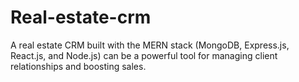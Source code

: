# Real-estate-crm
A real estate CRM built with the MERN stack (MongoDB, Express.js, React.js, and Node.js) can be a powerful tool for managing client relationships and boosting sales.
